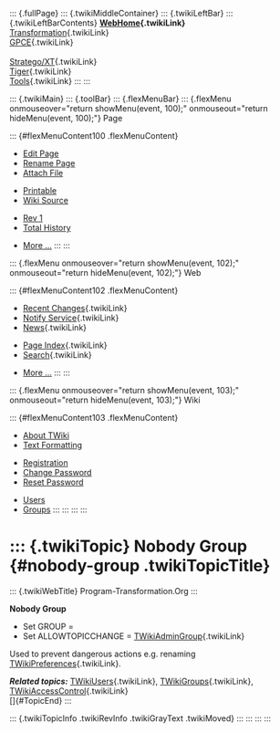 ::: {.fullPage}
::: {.twikiMiddleContainer}
::: {.twikiLeftBar}
::: {.twikiLeftBarContents}
**[WebHome](WebHome){.twikiLink}**\
[Transformation](../Transform/WebHome){.twikiLink}\
[GPCE](../Gpce/WebHome){.twikiLink}\
\
[Stratego/XT](../Stratego/WebHome){.twikiLink}\
[Tiger](../Tiger/WebHome){.twikiLink}\
[Tools](../Tools/WebHome){.twikiLink}
:::
:::

::: {.twikiMain}
::: {.toolBar}
::: {.flexMenuBar}
::: {.flexMenu onmouseover="return showMenu(event, 100);" onmouseout="return hideMenu(event, 100);"}
Page

::: {#flexMenuContent100 .flexMenuContent}
-   [Edit
    Page](http://www.program-transformation.org/edit/Main/NobodyGroup?t=1536827478)
-   [Rename
    Page](http://www.program-transformation.org/rename/Main/NobodyGroup)
-   [Attach
    File](http://www.program-transformation.org/attach/Main/NobodyGroup)

<!-- -->

-   [Printable](http://www.program-transformation.org/view/Main/NobodyGroup?skin=print.pattern)
-   [Wiki
    Source](http://www.program-transformation.org/view/Main/NobodyGroup?skin=text&raw=on&contenttype=text/plain)

<!-- -->

-   [Rev
    1](http://www.program-transformation.org/view/Main/NobodyGroup?rev=1.1)
-   [Total
    History](http://www.program-transformation.org/rdiff/Main/NobodyGroup)

<!-- -->

-   [More
    \...](http://www.program-transformation.org/oops/Main/NobodyGroup?template=oopsmore&param1=1.1&param2=1.1)
:::
:::

::: {.flexMenu onmouseover="return showMenu(event, 102);" onmouseout="return hideMenu(event, 102);"}
Web

::: {#flexMenuContent102 .flexMenuContent}
-   [Recent Changes](WebChanges){.twikiLink}
-   [Notify Service](WebNotify){.twikiLink}
-   [News](WebNews){.twikiLink}

<!-- -->

-   [Page Index](WebIndex){.twikiLink}
-   [Search](WebSearch){.twikiLink}

<!-- -->

-   [More
    \...](http://www.program-transformation.org/oops/Main/NobodyGroup?template=oopsmore&param1=1.1&param2=1.1)
:::
:::

::: {.flexMenu onmouseover="return showMenu(event, 103);" onmouseout="return hideMenu(event, 103);"}
Wiki

::: {#flexMenuContent103 .flexMenuContent}
-   [About
    TWiki](http://www.program-transformation.org/view/TWiki/WebHome)
-   [Text
    Formatting](http://www.program-transformation.org/view/TWiki/TextFormattingRules)

<!-- -->

-   [Registration](http://www.program-transformation.org/view/TWiki/TWikiRegistration)
-   [Change
    Password](http://www.program-transformation.org/view/TWiki/ChangePassword)
-   [Reset
    Password](http://www.program-transformation.org/view/TWiki/ResetPassword)

<!-- -->

-   [Users](http://www.program-transformation.org/view/Main/TWikiUsers)
-   [Groups](http://www.program-transformation.org/view/Main/TWikiGroups)
:::
:::
:::
:::

::: {.twikiTopic}
Nobody Group {#nobody-group .twikiTopicTitle}
============

::: {.twikiWebTitle}
Program-Transformation.Org
:::

**Nobody Group**

-   Set GROUP =
-   Set ALLOWTOPICCHANGE =
    [TWikiAdminGroup](TWikiAdminGroup){.twikiLink}

Used to prevent dangerous actions e.g. renaming
[TWikiPreferences](../TWiki/TWikiPreferences){.twikiLink}.

***Related topics:*** [TWikiUsers](TWikiUsers){.twikiLink},
[TWikiGroups](TWikiGroups){.twikiLink},
[TWikiAccessControl](../TWiki/TWikiAccessControl){.twikiLink}\
[]{#TopicEnd}
:::

::: {.twikiTopicInfo .twikiRevInfo .twikiGrayText .twikiMoved}
:::
:::
:::
:::
